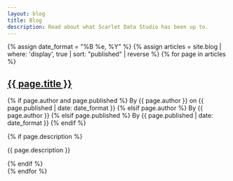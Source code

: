 ```yaml
---
layout: blog
title: Blog
description: Read about what Scarlet Data Studio has been up to.
---
```


<div class="articles">
  {% assign date_format = "%B %e, %Y" %}
  {% assign articles = site.blog | where: 'display', true | sort: "published" | reverse %}
  {% for page in articles %}
    <div class="article">
      <a href="../blog/{{ page.slug }}">
        <h2>{{ page.title }}</h2>
      </a>
      <p>
        {% if page.author and page.published %}
          <span>By {{ page.author }} on {{ page.published | date: date_format }}</span>
        {% elsif page.author %}
          <span>By {{ page.author }}</span>
        {% elsif page.published %}
          <span>By {{ page.published | date: date_format }}</span>
        {% endif %}
      </p>
      {% if page.description %}
        <p>{{ page.description }}</p>
      {% endif %}
    </div>
  {% endfor %}
</div>
